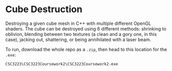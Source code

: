 # Cube Destruction

Destroying a given cube mesh in C++ with multiple different OpenGL shaders. The cube can be destroyed using 6 different methods: shrinking to oblivion, blending between two textures (a clean and a gory one, in this case), jacking out, shattering, or being annihilated with a laser beam.

To run, download the whole repo as a `.zip`, then head to this location for the `.exe`:

`CSC3223\CSC3223Coursework2\CSC3223Coursework2.exe`
